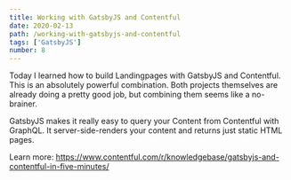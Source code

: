 ```yaml
---
title: Working with GatsbyJS and Contentful
date: 2020-02-13
path: /working-with-gatsbyjs-and-contentful
tags: ['GatsbyJS']
number: 8
---
```


Today I learned how to build Landingpages with GatsbyJS and Contentful. This is
an absolutely powerful combination. Both projects themselves are already doing a
pretty good job, but combining them seems like a no-brainer.

GatsbyJS makes it really easy to query your Content from Contentful with
GraphQL. It server-side-renders your content and returns just static HTML pages.

Learn more:
https://www.contentful.com/r/knowledgebase/gatsbyjs-and-contentful-in-five-minutes/
